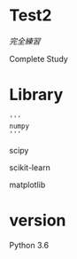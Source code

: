 # Test2
  _完全練習_
  
  Complete Study

# Library
    ''' 
    numpy
    '''
  
  scipy
  
  scikit-learn
  
  matplotlib

# version
  Python 3.6
